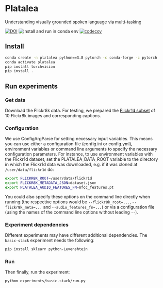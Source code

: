# Platalea
Understanding visually grounded spoken language via multi-tasking

[![DOI](https://zenodo.org/badge/239750248.svg)](https://zenodo.org/badge/latestdoi/239750248)
![install and run in conda env](https://github.com/egpbos/platalea/workflows/install%20and%20run%20in%20conda%20env/badge.svg?branch=master)
[![codecov](https://codecov.io/gh/spokenlanguage/platalea/branch/master/graph/badge.svg)](https://codecov.io/gh/spokenlanguage/platalea)



## Install

```sh
conda create -n platalea python==3.8 pytorch -c conda-forge -c pytorch
conda activate platalea
pip install torchvision
pip install .
```

## Run experiments

### Get data
Download the Flickr8k data.
For testing, we prepared the [Flickr1d subset](https://github.com/spokenlanguage/flickr1d) of 10 Flickr8k images and corresponding captions.

### Configuration
We use ConfigArgParse for setting necessary input variables.
This means you can use either a configuration file (config.ini or config.yml), environment variables or command line arguments to specify the necessary configuration parameters.
For instance, to use environment variables with the Flickr1d dataset, set the PLATALEA_DATA_ROOT variable to the directory in which the Flickr1d data was downloaded, e.g. if it was cloned at `/user/data/flickr1d` do:

```sh
export FLICKR8K_ROOT=/user/data/flickr1d
export FLICKR8K_METADATA_JSON=dataset.json
export PLATALEA_AUDIO_FEATURES_FN=mfcc_features.pt
```

You could also specify these options on the command line directly when running (the respective options would be `--flickr8k_root=...`, `--flickr8k_meta=...` and `--audio_features_fn=...`) or via a configuration file (using the names of the command line options without leading `--`).

### Experiment dependencies
Different experiments may have different additional dependencies.
The `basic-stack` experiment needs the following:

```sh
pip install sklearn python-Levenshtein
```

### Run
Then finally, run the experiment:

```sh
python experiments/basic-stack/run.py
```
